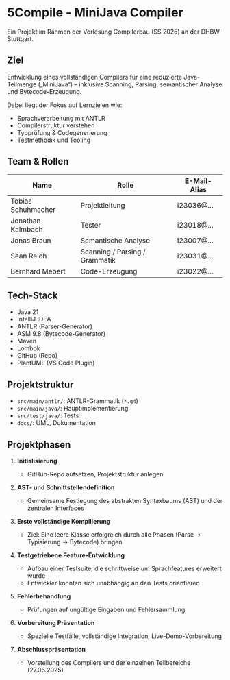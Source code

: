 # 5Compile - MiniJava Compiler

Ein Projekt im Rahmen der Vorlesung Compilerbau (SS 2025) an der DHBW Stuttgart.

## Ziel

Entwicklung eines vollständigen Compilers für eine reduzierte Java-Teilmenge („MiniJava“) – inklusive Scanning, Parsing, semantischer Analyse und Bytecode-Erzeugung.

Dabei liegt der Fokus auf Lernzielen wie:
- Sprachverarbeitung mit ANTLR
- Compilerstruktur verstehen
- Typprüfung & Codegenerierung
- Testmethodik und Tooling

## Team & Rollen

| Name               | Rolle                          | E-Mail-Alias |
|--------------------|--------------------------------|--------------|
| Tobias Schuhmacher | Projektleitung                 | i23036@...   |
| Jonathan Kalmbach  | Tester                         | i23018@...   |
| Jonas Braun        | Semantische Analyse            | i23007@...   |
| Sean Reich         | Scanning / Parsing / Grammatik | i23031@...   |
| Bernhard Mebert    | Code-Erzeugung                 | i23022@...   |

## Tech-Stack

- Java 21
- IntelliJ IDEA
- ANTLR (Parser-Generator)
- ASM 9.8 (Bytecode-Generator)
- Maven
- Lombok
- GitHub (Repo)
- PlantUML (VS Code Plugin)

## Projektstruktur

- `src/main/antlr/`: ANTLR-Grammatik (`*.g4`)
- `src/main/java/`: Hauptimplementierung
- `src/test/java/`: Tests
- `docs/`: UML, Dokumentation

##  Projektphasen

1. **Initialisierung**

   - GitHub-Repo aufsetzen, Projektstruktur anlegen

2. **AST- und Schnittstellendefinition**

   - Gemeinsame Festlegung des abstrakten Syntaxbaums (AST) und der zentralen Interfaces

3. **Erste vollständige Kompilierung**

   - Ziel: Eine leere Klasse erfolgreich durch alle Phasen (Parse → Typisierung → Bytecode) bringen

4. **Testgetriebene Feature-Entwicklung**

   - Aufbau einer Testsuite, die schrittweise um Sprachfeatures erweitert wurde
   - Entwickler konnten sich unabhängig an den Tests orientieren

5. **Fehlerbehandlung**

   - Prüfungen auf ungültige Eingaben und Fehlersammlung

6. **Vorbereitung Präsentation**

   - Spezielle Testfälle, vollständige Integration, Live-Demo-Vorbereitung

7. **Abschlusspräsentation**

   - Vorstellung des Compilers und der einzelnen Teilbereiche (27.06.2025)
